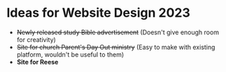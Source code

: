 # Ideas for Website Design 2023

* ~~Newly released study Bible advertisement~~ (Doesn't give enough room for creativity)
* ~~Site for church Parent's Day Out ministry~~ (Easy to make with existing platform, wouldn't be useful to them)
* **Site for Reese**
